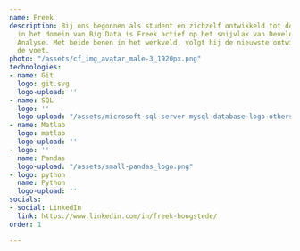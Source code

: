 ```yaml
---
name: Freek
description: Bij ons begonnen als student en zichzelf ontwikkeld tot docent. Als specialist
  in het domein van Big Data is Freek actief op het snijvlak van Development en Business
  Analyse. Met beide benen in het werkveld, volgt hij de nieuwste ontwikkelingen op
  de voet.
photo: "/assets/cf_img_avatar_male-3_1920px.png"
technologies:
- name: Git
  logo: git.svg
  logo-upload: ''
- name: SQL
  logo: ''
  logo-upload: "/assets/microsoft-sql-server-mysql-database-logo-others-small.png"
- name: Matlab
  logo: matlab
  logo-upload: ''
- logo: ''
  name: Pandas
  logo-upload: "/assets/small-pandas_logo.png"
- logo: python
  name: Python
  logo-upload: ''
socials:
- social: LinkedIn
  link: https://www.linkedin.com/in/freek-hoogstede/
order: 1

---
```

